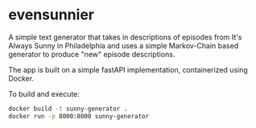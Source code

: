 # evensunnier

A simple text generator that takes in descriptions of episodes from It's Always Sunny in Philadelphia and uses a simple Markov-Chain based generator to produce "new" episode descriptions.

The app is built on a simple fastAPI implementation, containerized using Docker.

To build and execute:

```bash
docker build -t sunny-generator .
docker run -p 8000:8000 sunny-generator
```